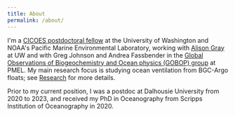 ```yaml
---
title: About
permalink: /about/
---
```


I'm a [CICOES postdoctoral fellow](https://cicoes.uw.edu/education/postdoc-program/current-postdoctoral-researchers/) at the University of Washington and NOAA's Pacific Marine Environmental Laboratory, working with [Alison Gray](https://alisonrgray.com) at UW and with Greg Johnson and Andrea Fassbender in the [Global Observations of Biogeochemistry and Ocean physics (GOBOP) group](https://www.pmel.noaa.gov/gobop) at PMEL. My main research focus is studying ocean ventilation from BGC-Argo floats; see [Research](/research) for more details.

Prior to my current position, I was a postdoc at Dalhousie University from 2020 to 2023, and received my PhD in Oceanography from Scripps Institution of Oceanography in 2020.
